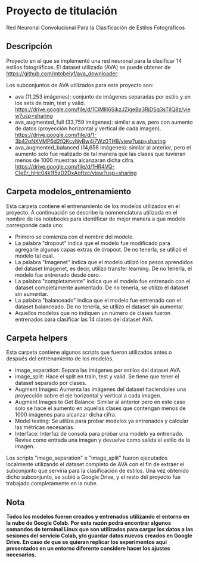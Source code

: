 # Proyecto de titulación
Red Neuronal Convolucional Para la Clasificación de Estilos Fotográficos

## Descripción
Proyecto en el que se implementó una red neuronal para la clasificar 14 estilos fotográficos. El dataset utilizado (AVA) se puede obtener de https://github.com/mtobeiyf/ava_downloader. 

Los subconjuntos de AVA utilizados para este proyecto son:
 * ava (11,253 imágenes): conjunto de imágenes separadas por estilo y en los sets de train, test y valid. https://drive.google.com/file/d/1CiMlIl6SikzJZigeBa3RjDSq3sTilQ8z/view?usp=sharing
 * ava_augmented_full (33,759 imágenes): similar a ava, pero con aumento de datos (proyección horizontal y vertical de cada imagen). https://drive.google.com/file/d/1-3b42pNKVMP6d2fQKcvNyBw4j7Wz0TH8/view?usp=sharing
 * ava_augmented_balanced (14,656 imágenes): similar al anterior, pero el aumento solo fue realizado de tal manera que las clases que tuvieran menos de 1000 muestras alcanzaran dicha cifra. https://drive.google.com/file/d/1HR4VQ-CIeEr_hHc04k1f5zD2DxAoftzc/view?usp=sharing


## Carpeta modelos_entrenamiento
Esta carpeta contiene el entrenamiento de los modelos utilizados en el proyecto. A continuación se describe la nomnenclatura utilizada en el nombre de los notebooks para identificar de mejor manera a que modelo corresponde cada uno:
* Primero se comienza con el nombre del modelo.
* La palabra "dropout" indica que el modelo fue modificado para agregarle algunas capas extras de dropout. De no tenerla, se utilizó el modelo tal cual.
* La palabra "Imagenet" indica que el modelo utilizó los pesos aprendidos del dataset Imagenet, es decir, utilizó transfer learning. De no tenerla, el modelo fue entrenado desde cero.
* La palabra "completamente" indica que el modelo fue entrenado con el dataset completamente aumentado. De no tenerla, se utilizo el dataset sin aumentar.
* La palabra "balanceado" indica que el modelo fue entrenado con el dataset balanceado. De no tenerla, se utilizo el dataset sin aumentar.
* Aquellos modelos que no indiquen un número de clases fueron entrenados para clasificar las 14 clases del dataset AVA.

## Carpeta helpers
Esta carpeta contiene algunos scripts que fueron utilizados antes o después del entrenamiento de los modelos.

* image_separation: Separa las imágenes por estilos del dataset AVA.
* image_split: Hace el split en train, test y valid. Se tiene que tener el dataset separado por clases. 
* Augment Images: Aumenta las imágenes del dataset haciendoles una proyección sobre el eje horizontal y vertical a cada imagen.
* Augment Images to Get Balance: Similar al anterior pero en este caso solo se hace el aumento en aquellas clases que contengan menos de 1000 imágenes para alcanzar dicha cifra.
* Model testing: Se utiliza para probar modelos ya entrenados y calcular las métricas necesarias.
* Interface: Interfaz de consola para probar una modelo ya entrenado. Revise como entrada una imagen y devuelve como salida el estilo de la imagen.

Los scripts "image_separation" e "image_split" fueron ejecutados localmente utilizando el dataset completo de AVA con el fin de extraer el subconjunto que serviría para la clasificación de estilos. Una vez obtenido dicho subconjunto, se subió a Google Drive, y el resto del proyecto fue trabajado completamente en la nube.

## Nota
**Todos los modelos fueron creados y entrenados utilizando el entorno en la nube de Google Colab. Por esta razón podrá encontrar algunos comandos de terminal Linux que son utilizados para cargar los datos a las sesiones del servicio Colab, y/o guardar datos nuevos creados en Google Drive. En caso de que se quieran replicar los experimentos aquí presentados en un entorno diferente considere hacer los ajustes necesarios.**
